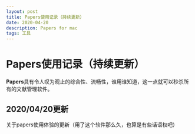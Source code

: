 ```yaml
---
layout: post
title: Papers使用记录（持续更新）
date: 2020-04-20 
description: Papers for mac
tags: 工具
---
```


# Papers使用记录（持续更新）

**Papers**具有令人叹为观止的综合性、流畅性，谁用谁知道，这一点就可以秒杀所有的文献管理软件。

## 2020/04/20更新
关于papers使用体验的更新（用了这个软件那么久，也算是有些话语权吧）
